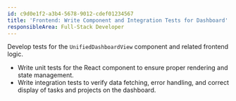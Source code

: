 ```yaml
---
id: c9d0e1f2-a3b4-5678-9012-cdef01234567
title: 'Frontend: Write Component and Integration Tests for Dashboard'
responsibleArea: Full-Stack Developer
---
```

Develop tests for the `UnifiedDashboardView` component and related frontend logic.
*   Write unit tests for the React component to ensure proper rendering and state management.
*   Write integration tests to verify data fetching, error handling, and correct display of tasks and projects on the dashboard.